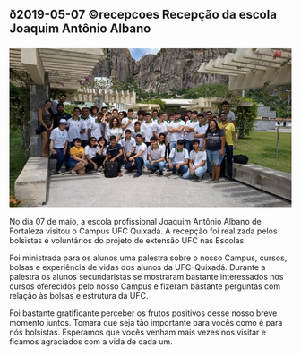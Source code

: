 ## ð2019-05-07 ©recepcoes Recepção da escola Joaquim Antônio Albano
###

![](__capa.jpg)

No dia 07 de maio, a escola profissional Joaquim Antônio Albano de Fortaleza visitou o Campus UFC Quixadá. A recepção foi realizada pelos bolsistas e voluntários do projeto de extensão UFC nas Escolas.

Foi ministrada para os alunos uma palestra sobre o nosso Campus, cursos, bolsas e experiência de vidas dos alunos da UFC-Quixadá. Durante a palestra os alunos secundaristas se mostraram bastante interessados nos cursos oferecidos pelo nosso Campus e fizeram bastante perguntas com relação às bolsas e estrutura da UFC.

Foi bastante gratificante perceber os frutos positivos desse nosso breve momento juntos. Tomara que seja tão importante para vocês como é para nós bolsistas. Esperamos que vocês venham mais vezes nos visitar e ficamos agraciados com a vida de cada um.
